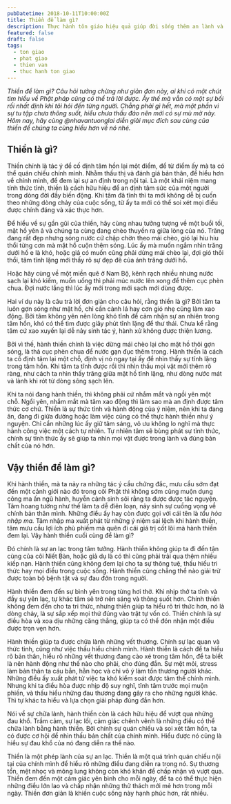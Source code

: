 ```yaml
---
pubDatetime: 2018-10-11T10:00:00Z
title: Thiền để làm gì?
description: Thực hành tôn giáo hiệu quả giúp đời sống thêm an lành và hạnh phúc, giác ngộ nhiều điều hữu ích để đem lại năng lượng tích cực cho bản thân, và giá trị đẹp cho cộng đồng.
featured: false
draft: false
tags:
  - ton giao
  - phat giao
  - thien van
  - thuc hanh ton giao
---
```


_Thiền để làm gì? Câu hỏi tưởng chừng như giản đơn này, ai khi có một chút tìm hiểu về Phật pháp cũng có thể trả lời được. Ấy thế mà vẫn có một sự bối rối nhất định khi tôi hỏi đến từng người. Chẳng phải gì hết, mà một phần vì sự tu tập chưa thông suốt, hiểu chưa thấu đáo nên mới có sự mù mờ này. Hôm nay, hãy cùng @nhavantuonglai diễn giải mục đích sau cùng của thiền để chúng ta cùng hiểu hơn về nó nhé._

## Thiền là gì?

Thiền chính là tác ý để cố định tâm hồn lại một điểm, để từ điểm ấy mà ta có thể quán chiếu chính mình. Nhằm thấu thị và đánh giá bản thân, để hiểu hơn về chính mình, để đem lại sự an định trong nội tại. Là một khái niệm mang tính thức tỉnh, thiền là cách hữu hiệu để an định tâm sức của một người trong dòng đời đầy biến động. Khi tâm đã tĩnh thì ta mới không dễ bị cuốn theo những dòng chảy của cuộc sống, từ ấy ta mới có thể soi xét mọi điều được chính đáng và xác thực hơn.

Để hiểu về sự gần gũi của thiền, hãy cùng nhau tưởng tượng về một buổi tối, mặt hồ yên ả và chúng ta cùng đang chèo thuyền ra giữa lòng của nó. Trăng đang rất đẹp nhưng sóng nước cứ chập chờn theo mái chèo, gió lại hiu hiu thổi từng cơn mà mặt hồ cuộn thêm sóng. Lúc ấy mà muốn ngắm nhìn trăng dưới hồ e là khó, hoặc giả có muốn cũng phải dừng mái chèo lại, đợi gió thôi thổi, tâm tĩnh lặng mới thấy rõ sự đẹp đẽ của ánh trăng dưới hồ.

Hoặc hãy cùng về một miền quê ở Nam Bộ, kênh rạch nhiều nhưng nước sạch lại khó kiếm, muốn uống thì phải múc nước lên xong để thêm cục phèn chua. Đợi nước lắng thì lúc ấy mới trong mới sạch mới dùng được.

Hai ví dụ này là câu trả lời đơn giản cho câu hỏi, rằng thiền là gì? Bởi tâm ta luôn gợn sóng như mặt hồ, chỉ cần cành lá hay cơn gió nhẹ cũng làm xao động. Bởi tâm không yên nên lòng khó tĩnh để cảm nhận sự an nhiên trong tâm hồn, khó có thể tìm được giây phút tĩnh lặng để thư thái. Chưa kể rằng tâm cứ xao xuyến lại dễ nảy sinh tác ý, hành xử không được thiện lương.

Bởi vì thế, hành thiền chính là việc dừng mái chèo lại cho mặt hồ thôi gợn sóng, là thả cục phèn chua để nước gạn đục thêm trong. Hành thiền là cách ta cố định tâm lại một chỗ, định vị nó ngay tại ấy để nhìn thấy sự tĩnh lặng trong tâm hồn. Khi tâm ta tĩnh được rồi thì nhìn thấu mọi vật mới thêm rõ ràng, như cách ta nhìn thấy trăng giữa mặt hồ tĩnh lặng, như dòng nước mát và lành khi rót từ dòng sông sạch lên.

Khi ta nói đang hành thiền, thì không phải cứ nhắm mắt và ngồi yên một chỗ. Ngồi yên, nhắm mắt mà tâm xao động thì làm sao mà an định được tâm thức cơ chứ. Thiền là sự thức tỉnh và hành động của ý niệm, nên khi ta đang ăn, đang đi giữa đường hoặc làm việc cũng có thể thực hành thiền như ý nguyện. Chỉ cần những lúc ấy giữ tâm sáng, vô ưu không lo nghĩ mà thực hành công việc một cách tự nhiên. Tự nhiên tâm sẽ bùng phát sự tỉnh thức, chính sự tỉnh thức ấy sẽ giúp ta nhìn mọi vật được trong lành và đúng bản chất của nó hơn.

## Vậy thiền để làm gì?

Khi hành thiền, mà ta nảy ra những tác ý cầu chứng đắc, mưu cầu sớm đạt đến một cảnh giới nào đó trong cõi Phật thì không sớm cũng muộn dụng công ma ấn ngũ hành, huyễn cảnh sinh sôi rằng ta được được tác nguyện. Tâm hoang tưởng như thế làm ta dễ điên loạn, nảy sinh sự cuồng vọng về chính bản thân mình. Những điều ấy hay còn được gọi với cái tên là _tẩu hỏa nhập ma._ Tâm nhập ma xuất phát từ những ý niệm sai lệch khi hành thiền, tâm mưu cầu lợi ích phù phiếm mà quên đi cái giá trị cốt lõi mà hành thiền đem lại. Vậy hành thiền cuối cùng để làm gì?

Đó chính là sự an lạc trong tâm tưởng. Hành thiền không giúp ta đi đến tận cùng của cõi Niết Bàn, hoặc giả dụ là có thì cũng phải trải qua thêm nhiều kiếp nạn. Hành thiền cũng không đem lại cho ta sự thông tuệ, thấu hiểu tri thức hay mọi điều trong cuộc sống. Hành thiền cũng chẳng thể nào giải trừ được toàn bộ bệnh tật và sự đau đớn trong người.

Hành thiền đem đến sự bình yên trong từng hơi thở. Khi nhịp thở ta tĩnh và đầy sự yên lạc, tự khác tâm sẽ trở nên sáng và thông suốt hơn. Chính thiền không đem đến cho ta tri thức, nhưng thiền giúp ta hiểu rõ tri thức hơn, nó là dòng chảy, là sự sắp xếp mọi thứ đúng vào trật tự vốn có. Thiền chính là sự điều hòa và xoa dịu những căng thẳng, giúp ta có thể đón nhận một điều được trọn vẹn hơn.

Hành thiền giúp ta được chữa lành những vết thương. Chính sự lạc quan và thức tỉnh, cũng như việc thấu hiểu chính mình. Hành thiền là cách để ta hiểu rõ bản thân, hiểu rõ những vết thương đang cào xé trong tâm hồn, để ta biết là nên hành động như thế nào cho phải, cho đúng đắn. Sự mệt mỏi, stress làm bản thân ta cáu bẳn, hằn học và chỉ vô ý làm tổn thương người khác. Những điều ấy xuất phát từ việc ta khó kiểm soát được tâm thế chính mình. Nhưng khi ta điều hòa được nhịp độ suy nghĩ, tĩnh tâm trước mọi muộn phiền, và thấu hiểu những đau thương đang gây ra cho những người khác. Thì tự khác ta hiểu và lựa chọn giải pháp đúng đắn hơn.

Nói về sự chữa lành, hành thiền còn là cách hữu hiệu để vượt qua những đau khổ. Trầm cảm, sự lạc lối, cảm giác chênh vênh là những điều có thể chữa lành bằng hành thiền. Bởi chính sự quán chiếu và soi xét tâm hồn, ta có được cơ hội để nhìn thấu bản chất của chính mình. Hiểu được nó cũng là hiểu sự đau khổ của nó đang diễn ra thế nào.

Thiền là một phép lành của sự an lạc. Thiền là một quá trình quán chiếu nội tại của chính mình để hiểu rõ những điều đang diễn ra trong nó. Sự thương tổn, mệt nhọc và mông lung không còn khó khăn để chấp nhận và vượt qua. Thiền đem đến một cảm giác yên bình cho mỗi ngày, để ta có thể thực hiện những điều lớn lao và chấp nhận những thử thách mới mẻ hơn trong mỗi ngày. Thiền đơn giản là khiến cuộc sống này hạnh phúc hơn, rất nhiều.
